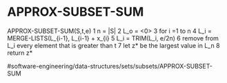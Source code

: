 # APPROX-SUBSET-SUM
APPROX-SUBSET-SUM(S,t,e)
1 n = |S|
2 L_o = <0>
3 for i =1 to n 
4    L_i = MERGE-LISTS(L_{i-1}, L_{i-1} + x_{i} 
5    L_i = TRIM(L_i, e/2n)
6 remove from L_i every element that is greater than t 
7 let z* be the largest value in L_n
8 return z*

#software-engineering/data-structures/sets/subsets/APPROX-SUBSET-SUM
